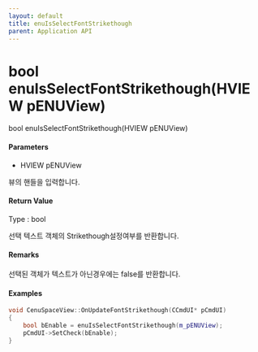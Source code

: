 ```yaml
---
layout: default
title: enuIsSelectFontStrikethough
parent: Application API
---
```

# bool enuIsSelectFontStrikethough\(HVIEW pENUView\)

bool enuIsSelectFontStrikethough\(HVIEW pENUView\)

#### Parameters

* HVIEW pENUView

뷰의 핸들을 입력합니다.

#### Return Value

Type : bool

선택 텍스트 객체의 Strikethough설정여부를 반환합니다.

#### Remarks

선택된 객체가 텍스트가 아닌경우에는 false를 반환합니다.

#### Examples

```cpp
void CenuSpaceView::OnUpdateFontStrikethough(CCmdUI* pCmdUI)
{
	bool bEnable = enuIsSelectFontStrikethough(m_pENUView);
	pCmdUI->SetCheck(bEnable);
}
```



